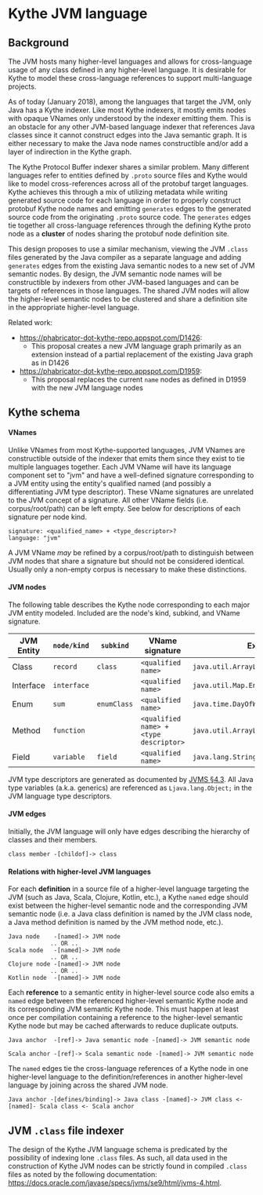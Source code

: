 # Kythe JVM language

## Background

The JVM hosts many higher-level languages and allows for cross-language usage of
any class defined in any higher-level language.  It is desirable for Kythe to
model these cross-language references to support multi-language projects.

As of today (January 2018), among the languages that target the JVM, only Java
has a Kythe indexer.  Like most Kythe indexers, it mostly emits nodes with
opaque VNames only understood by the indexer emitting them.  This is an obstacle
for any other JVM-based language indexer that references Java classes since it
cannot construct edges into the Java semantic graph.  It is either necessary to
make the Java node names constructible and/or add a layer of indirection in the
Kythe graph.

The Kythe Protocol Buffer indexer shares a similar problem.  Many different
languages refer to entities defined by `.proto` source files and Kythe would
like to model cross-references across all of the protobuf target languages.
Kythe achieves this through a mix of utilizing metadata while writing generated
source code for each language in order to properly construct protobuf Kythe node
names and emitting `generates` edges to the generated source code from the
originating `.proto` source code.  The `generates` edges tie together all
cross-language references through the defining Kythe proto node as a **cluster**
of nodes sharing the protobuf node definition site.

This design proposes to use a similar mechanism, viewing the JVM `.class` files
generated by the Java compiler as a separate language and adding `generates`
edges from the existing Java semantic nodes to a new set of JVM semantic nodes.
By design, the JVM semantic node names will be constructible by indexers from
other JVM-based languages and can be targets of references in those languages.
The shared JVM nodes will allow the higher-level semantic nodes to be clustered
and share a definition site in the appropriate higher-level language.

Related work:

- https://phabricator-dot-kythe-repo.appspot.com/D1426:
    - This proposal creates a new JVM language graph primarily as an extension
    instead of a partial replacement of the existing Java graph as in D1426
- https://phabricator-dot-kythe-repo.appspot.com/D1959:
    - This proposal replaces the current `name` nodes as defined in D1959 with
    the new JVM language nodes

## Kythe schema

#### VNames

Unlike VNames from most Kythe-supported languages, JVM VNames are constructible
outside of the indexer that emits them since they exist to tie multiple
languages together.  Each JVM VName will have its language component set to
"jvm" and have a well-defined signature corresponding to a JVM entity using the
entity's qualified named (and possibly a differentiating JVM type descriptor).
These VName signatures are unrelated to the JVM concept of a signature.  All
other VName fields (i.e.  corpus/root/path) can be left empty.  See below for
descriptions of each signature per node kind.

```
signature: <qualified_name> + <type_descriptor>?
language: "jvm"
```

A JVM VName *may* be refined by a corpus/root/path to distinguish between JVM
nodes that share a signature but should not be considered identical.  Usually
only a non-empty corpus is necessary to make these distinctions.

#### JVM nodes

The following table describes the Kythe node corresponding to each major JVM
entity modeled.  Included are the node's kind, subkind, and VName signature.

| JVM Entity | `node/kind` | `subkind`   | VName signature                        | Example signature                               |
| ---        | ---         | ---         | ---                                    | ---                                             |
| Class      | `record`    | `class`     | `<qualified name>`                     | `java.util.ArrayList`                           |
| Interface  | `interface` |             | `<qualified name>`                     | `java.util.Map.Entry`                           |
| Enum       | `sum`       | `enumClass` | `<qualified name>`                     | `java.time.DayOfWeek`                           |
| Method     | `function`  |             | `<qualified name> + <type descriptor>` | `java.util.ArrayList.add(ILjava/lang/Object;)V` |
| Field      | `variable`  | `field`     | `<qualified name>`                     | `java.lang.String.CASE_INSENSITIVE_ORDER`       |

JVM type descriptors are generated as documented by
[JVMS §4.3](https://docs.oracle.com/javase/specs/jvms/se9/html/jvms-4.html#jvms-4.3).
All Java type variables (a.k.a. generics) are referenced as `Ljava.lang.Object;`
in the JVM language type descriptors.

<!-- TODO(schroederc): other nodes (e.g. parameters, locals, and types) -->

#### JVM edges

Initially, the JVM language will only have edges describing the hierarchy of
classes and their members.

```
class member -[childof]-> class
```

<!-- TODO(schroederc): other edges (e.g. types, parameters, locals, callgraph) -->

#### Relations with higher-level JVM languages

For each **definition** in a source file of a higher-level language targeting
the JVM (such as Java, Scala, Clojure, Kotlin, etc.), a Kythe `named` edge
should exist between the higher-level semantic node and the corresponding JVM
semantic node (i.e. a Java class definition is named by the JVM class node, a
Java method definition is named by the JVM method node, etc.).

```
Java node    -[named]-> JVM node
            .. OR ..
Scala node   -[named]-> JVM node
            .. OR ..
Clojure node -[named]-> JVM node
            .. OR ..
Kotlin node  -[named]-> JVM node
```

Each **reference** to a semantic entity in higher-level source code also emits a
`named` edge between the referenced higher-level semantic Kythe node and its
corresponding JVM semantic Kythe node.  This must happen at least once per
compilation containing a reference to the higher-level semantic Kythe node but
may be cached afterwards to reduce duplicate outputs.

```
Java anchor  -[ref]-> Java semantic node -[named]-> JVM semantic node

Scala anchor -[ref]-> Scala semantic node -[named]-> JVM semantic node
```

The `named` edges tie the cross-language references of a Kythe node in one
higher-level language to the definition/references in another higher-level
language by joining across the shared JVM node.

```
Java anchor -[defines/binding]-> Java class -[named]-> JVM class <-[named]- Scala class <- Scala anchor
```

## JVM `.class` file indexer

The design of the Kythe JVM language schema is predicated by the possibility of
indexing lone `.class` files.  As such, all data used in the construction of
Kythe JVM nodes can be strictly found in compiled `.class` files as noted by the
following documentation:
https://docs.oracle.com/javase/specs/jvms/se9/html/jvms-4.html.

<!-- TODO(schroederc): additional edges from JVM classes and their enclosing `.class` and `.jar` files -->
